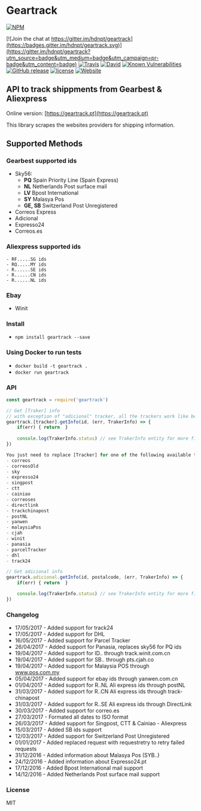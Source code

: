 # Geartrack

[![NPM](https://nodei.co/npm/geartrack.png?downloads=true&downloadRank=true&stars=true)](https://nodei.co/npm/geartrack/)

[![Join the chat at https://gitter.im/hdnpt/geartrack](https://badges.gitter.im/hdnpt/geartrack.svg)](https://gitter.im/hdnpt/geartrack?utm_source=badge&utm_medium=badge&utm_campaign=pr-badge&utm_content=badge)
[![Travis](https://img.shields.io/travis/rust-lang/rust.svg?style=plastic)](https://github.com/hdnpt/geartrack)
[![David](https://img.shields.io/david/strongloop/express.svg?style=plastic)](https://github.com/hdnpt/geartrack)
[![Known Vulnerabilities](https://snyk.io/test/github/hdnpt/geartrack/badge.svg)](https://snyk.io/test/github/hdnpt/geartrack)
[![GitHub release](https://img.shields.io/github/release/qubyte/rubidium.svg?style=plastic)](https://github.com/hdnpt/geartrack)
[![license](https://img.shields.io/github/license/mashape/apistatus.svg?style=plastic)](https://github.com/hdnpt/geartrack)
[![Website](https://img.shields.io/website-up-down-green-red/http/shields.io.svg)](https://geartrack.pt/)

## API to track shippments from Gearbest & Aliexpress
Online version: [https://geartrack.pt](https://geartrack.pt)

This library scrapes the websites providers for shipping information.

## Supported Methods

### Gearbest supported ids
- Sky56:
    - **PQ** Spain Priority Line (Spain Express)
    - **NL** Netherlands Post surface mail
    - **LV** Bpost International
    - **SY** Malasya Pos
    - **GE, SB** Switzerland Post Unregistered
- Correos Express
- Adicional
- Expresso24
- Correos.es

### Aliexpress supported ids
    - RF.....SG ids
    - RQ.....MY ids
    - R......SE ids
    - R......CN ids
    - R......NL ids

### Ebay
- Winit

### Install
- `npm install geartrack --save`

### Using Docker to run tests
- `docker build -t geartrack .`
- `docker run geartrack`

### API
```javascript
const geartrack = require('geartrack')

// Get [Traker] info
// with exception of "adicional" tracker, all the trackers work like bellow:
geartrack.[tracker].getInfo(id, (err, TrakerInfo) => {
	if(err) { return  }
    
    console.log(TrakerInfo.status) // see TrakerInfo entity for more fields
})

You just need to replace [Tracker] for one of the following available trackers:
- correos
- correosOld
- sky
- expresso24
- singpost
- ctt
- cainiao
- correoses
- directlink
- trackchinapost
- postNL
- yanwen
- malaysiaPos
- cjah
- winit
- panasia
- parcelTracker
- dhl
- track24

// Get adicional info
geartrack.adicional.getInfo(id, postalcode, (err, TrakerInfo) => {
	if(err) { return  }

    console.log(TrakerInfo.status) // see TrakerInfo entity for more fields
})

```

### Changelog
- 17/05/2017 - Added support for track24
- 17/05/2017 - Added support for DHL
- 16/05/2017 - Added support for Parcel Tracker
- 26/04/2017 - Added support for Panasia, replaces sky56 for PQ ids
- 19/04/2017 - Added support for ID.. through track.winit.com.cn
- 19/04/2017 - Added support for SB.. through pts.cjah.co
- 19/04/2017 - Added support for Malaysia POS through www.pos.com.my
- 05/04/2017 - Added support for ebay ids through yanwen.com.cn
- 01/04/2017 - Added support for R..NL Ali express ids through postNL
- 31/03/2017 - Added support for R..CN Ali express ids through track-chinapost
- 31/03/2017 - Added support for R..SE Ali express ids through DirectLink
- 30/03/2017 - Added support for correo.es
- 27/03/2017 - Formated all dates to ISO format
- 26/03/2017 - Added support for Singpost, CTT & Cainiao - Aliexpress
- 15/03/2017 - Added SB ids support
- 12/03/2017 - Added support for Switzerland Post Unregistered
- 01/01/2017 - Added replaced request with requestretry to retry failed requests 
- 31/12/2016 - Added information about Malasya Pos (SYB..)
- 24/12/2016 - Added information about Expresso24.pt
- 17/12/2016 - Added Bpost International mail support
- 14/12/2016 - Added Netherlands Post surface mail support

### License
MIT
